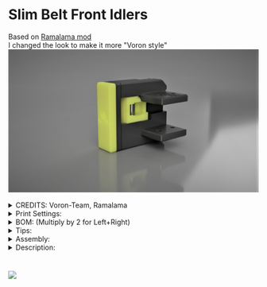  
# Slim Belt Front Idlers <br/>
Based on <a href="https://github.com/Ramalama2/Voron-2-Mods/tree/main/Front_Idlers">Ramalama mod</a>  <br/>
I changed the look to make it more "Voron style" <br/>
![Alt text](./Images/preview.jpg)<br/>


<details>
  <summary>
    CREDITS: Voron-Team, Ramalama
  </summary>
</details>

<details>
  <summary>
    Print Settings:
  </summary>
- Default Voron settings, correct orientation, no supports needed!<br>
- The inlet has 53° overhangs; you want to print the inlet with higher fan speed. (At least 50% in an enclosed printer for ABS!)<br>
- Try to slide the Inlet in the housing, optimally it should slide fine and have almost no play. In worst case, print the inlet with even more fan and slower!<br>
- Keep in mind, no play is impossible, but there should be only minimal axial play, only in the front of the inlet.<br>
- Everything else should be a breeze to print!<br>
- Seam: You don't want the seam outside, it will look ugly. Rotate the seam to the extrusion mounting side! (Should be "right"), Check the Picture:<br>
<center>![Alt text](./Images/Print orientation.jpg)<br/></center>
</details>

<details>
  <summary>
    BOM: (Multiply by 2 for Left+Right)
  </summary>
- 2x M3x30 SHCS (Full threaded) or M3x40 SHCS (Full threaded)<br>
- 1x M3x8 or M3x10<br>
- 2x M3 Washer<br>
- 2x M5 Washer<br>
- 2x M3-Inserts<br>
- 2x F695zz or F695-2RS bearing. (You should have this on your actual idler already)<br>
- 1x 5x18 Pin (g6)<br>
- 2x 3x6 Magnets<br>
</details>

<details>
  <summary>
    Tips:
  </summary>
Don't even think about buying the 5×18 Pins.<br>
You will need those pins later everywhere anyway.<br>
Additionally, most pins that you buy come in H7 and not G6,<br>
which means they are slightly too thick and you will have to grind them down to fit the bearing.<br>
Instead, do yourself a favour and <a href="https://a.aliexpress.com/_mLkPTBH">buy this one instead</a>.<br>
This one comes in G6 (so no grinding down needed for the bearing to fit) and you get them in 500mm super cheap.<br>
You simply have to cut them to size.<br>
Buy directly 2 500mm ones, because you will need them for a lot of other mods too!<br>
</details>

<details>
  <summary>
    Assembly:
  </summary>
- Insert the M5 shims and the F695zz bearings one by one and push the pin flush inside. (One by one, because there isn't enough place to put them all together inside)<br>
- As next step:<br>
- The M3 inserts, doesn't mean to be inserted hot. Just take the Housing, Housing-Cover, 2x M3 Shims and 2x M3x30 screws, assemble it together and screw the m3 inserts simply inside with the tension of the screws. (They will push fit inside the hole while screwing)<br>
- The rest is self explanatory.<br>
- About the covers, I know that the holes there are big, far bigger than needed. But I will release better covers later and maybe different designs.<br>
</details>

<details>
  <summary>
    Description:
  </summary>
- The Problem: -<br>
1. The default idlers have the issue, at least for me, that the tensioning screw splits the 2 pieces apart.<br>
<img src="https://github.com/Ramalama2/Voron-2-Mods/raw/main/Front_Idlers/Pics/Default_Idlers1.jpg" height="100"><br>
2. The screw where the bearing sits on, gives the bearing a lot of play. This adds to inconsistencies, not much, but why shouldn't we improve it? Check the video: https://youtu.be/_tG0CdSuppk<br>
<br>
- Mod: -<br>
1. Fixes all issues above.<br>
2. It's stiffer.<br>
3. The idlers are 9mm thinner (a solution for Mantis owners).<br>
4. I can't help myself, but I like the default idlers look. This ones looks in my opinion less vorondesign and more streamlined. I made some covers, but please feel free to open issues or whatever on GitHub with your opinions, how to give them the Voron "touch" or make them more beautiful.<br>
</details>

#

#

#

![](https://github.com/Ramalama2/Voron-2-Mods/raw/main/Front_Idlers/Pics/Explosion_v2.jpg)

#

#

#

 